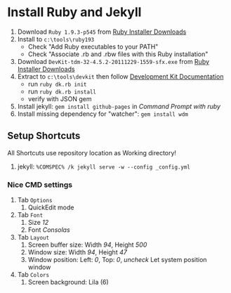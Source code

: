 # Install Ruby and Jekyll
1. Download `Ruby 1.9.3-p545` from [Ruby Installer Downloads](http://rubyinstaller.org/downloads/)
1. Install to `c:\tools\ruby193`
	- Check "Add Ruby executables to your PATH"
	- Check "Associate .rb and .rbw files with this Ruby installation"
1. Download `DevKit-tdm-32-4.5.2-20111229-1559-sfx.exe` from [Ruby Installer Downloads](http://rubyinstaller.org/downloads/)
1. Extract to `c:\tools\devkit` then follow [Development Kit Documentation](https://github.com/oneclick/rubyinstaller/wiki/Development-Kit)
	- run `ruby dk.rb init`
	- run `ruby dk.rb install`
	- verify with JSON gem
1. Install jekyll: `gem install github-pages` in _Command Prompt with ruby_
1. Install missing dependency for "watcher": `gem install wdm`



## Setup Shortcuts
All Shortcuts use repository location as Working directory!

1. jekyll: `%COMSPEC% /k jekyll serve -w --config _config.yml`



### Nice CMD settings
1. Tab `Options`
	1. QuickEdit mode
2. Tab `Font`
	1. Size _12_
	2. Font _Consolas_
3. Tab `Layout`
	1. Screen buffer size: Width _94_, Height _500_
	2. Window size: Width _94_, Height _47_
	3. Window position: Left: _0_, Top: _0_, _uncheck_ Let system position window
4. Tab `Colors`
	1. Screen background: Lila (6)
